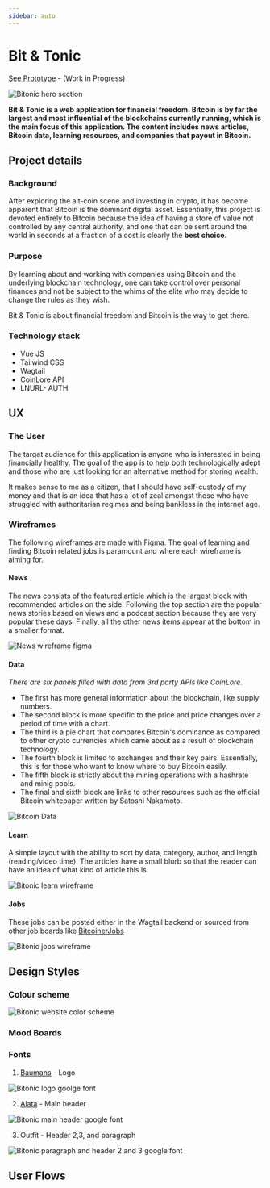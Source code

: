 ```yaml
---
sidebar: auto
---
```


# Bit & Tonic

[See Prototype](https://bitonic.netlify.app) - (Work in Progress)

![Bitonic hero section](/images/work/bitonic/bit&tonic.png)

**Bit & Tonic is a web application for **financial freedom**.  Bitcoin is by far the largest and most influential of the blockchains currently running, which is the main focus of this application.  The content includes news articles, Bitcoin data, learning resources, and companies that payout in Bitcoin.**

## Project details

### Background
After exploring the alt-coin scene and investing in crypto, it has become apparent that Bitcoin is the dominant digital asset.  Essentially, this project is devoted entirely to Bitcoin because the idea of having a store of value not controlled by any central authority, and one that can be sent around the world in seconds at a fraction of a cost is clearly the **best choice**.

### Purpose
By learning about and working with companies using Bitcoin and the underlying blockchain technology, one can take control over personal finances and not be subject to the whims of the elite who may decide to change the rules as they wish. 

Bit & Tonic is about financial freedom and Bitcoin is the way to get there.

### Technology stack
- Vue JS
- Tailwind CSS
- Wagtail 
- CoinLore API
- LNURL- AUTH

## UX

### The User
The target audience for this application is anyone who is interested in being financially healthy. The goal of the app is to help both technologically adept and those who are just looking for an alternative method for storing wealth. 

It makes sense to me as a citizen, that I should have self-custody of my money and that is an idea that has a lot of zeal amongst those who have struggled with authoritarian regimes and being bankless in the internet age. 

### Wireframes
The following wireframes are made with Figma.  The goal of learning and finding Bitcoin related jobs is paramount and where each wireframe is aiming for.

#### News

The news consists of the featured article which is the largest block with recommended articles on the side.  Following the top section are the popular news stories based on views and a podcast section because they are very popular these days. Finally, all the other news items appear at the bottom in a smaller format. 

![News wireframe figma](/images/work/bitonic/news-wireframe.png)

#### Data

*There are six panels filled with data from 3rd party APIs like CoinLore.*

- The first has more general information about the blockchain, like supply numbers.  
- The second block is more specific to the price and price changes over a period of time with a chart. 
- The third is a pie chart that compares Bitcoin's dominance as compared to other crypto currencies which came about as a result of blockchain technology. 
- The fourth block is limited to exchanges and their key pairs.  Essentially, this is for those who want to know where to buy Bitcoin easily. 
- The fifth block is strictly about the mining operations with a hashrate and minig pools.
- The final and sixth block are links to other resources such as the official Bitcoin whitepaper written by Satoshi Nakamoto.

![Bitcoin Data](/images/work/bitonic/bitcoin-data.png)

#### Learn

A simple layout with the ability to sort by data, category, author, and length (reading/video time).  The articles have a small blurb so that the reader can have an idea of what kind of article this is. 

![Bitonic learn wireframe](/images/work/bitonic/learn-wireframe.png)

#### Jobs

These jobs can be posted either in the Wagtail backend or sourced from other job boards like [BitcoinerJobs]()

![Bitonic jobs wireframe](/images/work/bitonic/jobs-wireframe.png)

## Design Styles

### Colour scheme

![Bitonic website color scheme](/images/work/bitonic/color-scheme.png)

### Mood Boards

### Fonts

1. [Baumans]() - Logo

![Bitonic logo goolge font](/images/work/bitonic/bitcoin-font.png)

2. [Alata]() - Main header

![Bitonic main header google font](/images/work/bitonic/main-header-font.png)

3. Outfit - Header 2,3, and paragraph

![Bitonic paragraph and header 2 and 3 google font](/images/work/bitonic/paragraph-h2h3.png)

## User Flows

###  